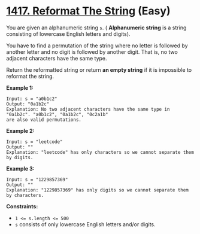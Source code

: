 # [1417. Reformat The String][link] (Easy)

[link]: https://leetcode.com/problems/reformat-the-string/

You are given an alphanumeric string `s`. ( **Alphanumeric string** is a string consisting of
lowercase English letters and digits).

You have to find a permutation of the string where no letter is followed by another letter and no
digit is followed by another digit. That is, no two adjacent characters have the same type.

Return the reformatted string or return **an empty string** if it is impossible to reformat the
string.

**Example 1:**

```
Input: s = "a0b1c2"
Output: "0a1b2c"
Explanation: No two adjacent characters have the same type in "0a1b2c". "a0b1c2", "0a1b2c", "0c2a1b"
are also valid permutations.
```

**Example 2:**

```
Input: s = "leetcode"
Output: ""
Explanation: "leetcode" has only characters so we cannot separate them by digits.
```

**Example 3:**

```
Input: s = "1229857369"
Output: ""
Explanation: "1229857369" has only digits so we cannot separate them by characters.
```

**Constraints:**

- `1 <= s.length <= 500`
- `s` consists of only lowercase English letters and/or digits.
